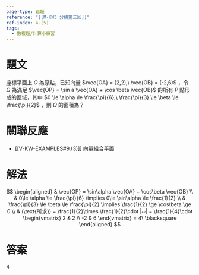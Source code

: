 ```yaml
---
page-type: 錯題
reference: "[[M-KW3 分模第三回]]"
ref-index: 4.(5)
tags:
  - 數複題/計算小練習
---
```

# 題文
座標平面上 $O$ 為原點，已知向量 $\vec{OA} = (2,2),\ \vec{OB} = (-2,6)$ ，令 $\Omega$ 為滿足 $\vec{OP} = \sin a \vec{OA} + \cos \beta \vec{OB}$ 的所有 $P$ 點形成的區域，其中 $0 \le \alpha \le \frac{\pi}{6},\ \frac{\pi}{3} \le \beta \le \frac{\pi}{2}$ ，則  $\Omega$ 的面積為？
# 關聯反應
- [[V-KW-EXAMPLES#9.(3)]] 向量組合平面
# 解法
$$
\begin{aligned}
 & \vec{OP} = \sin\alpha \vec{OA} + \cos\beta \vec{OB} \\
 & 0\le \alpha \le \frac{\pi}{6} \implies 0\le \sin\alpha \le \frac{1}{2} \\
 & \frac{\pi}{3} \le \beta \le \frac{\pi}{2} \implies \frac{1}{2} \ge \cos\beta \ge 0 \\
 & (\text{所求}) = \frac{1}{2}\times \frac{1}{2}\cdot |▱| = \frac{1}{4}\cdot \begin{vmatrix}
2 & 2 \\
-2 & 6
\end{vmatrix} = 4\ \blacksquare
\end{aligned}
$$
# 答案
4